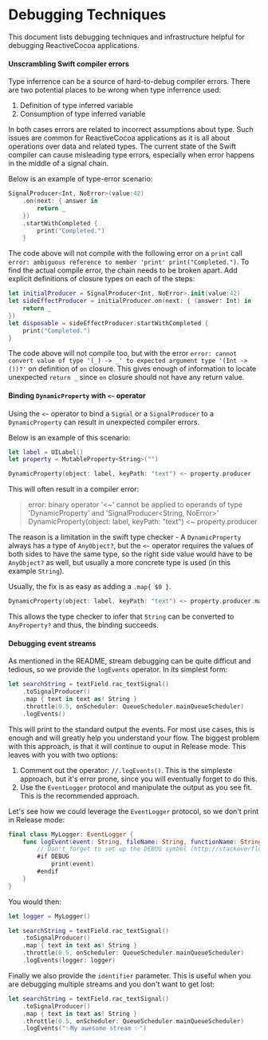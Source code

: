 # Debugging Techniques

This document lists debugging techniques and infrastructure helpful for debugging ReactiveCocoa applications.

#### Unscrambling Swift compiler errors

Type inferrence can be a source of hard-to-debug compiler errors. There are two potential places to be wrong when type inferrence used:

1. Definition of type inferred variable
2. Consumption of type inferred variable

In both cases errors are related to incorrect assumptions about type. Such issues are common for ReactiveCocoa applications as it is all about operations over data and related types. The current state of the Swift compiler can cause misleading type errors, especially when error happens in the middle of a signal chain. 

Below is an example of type-error scenario:

```swift
SignalProducer<Int, NoError>(value:42)
    .on(next: { answer in
        return _
    })
    .startWithCompleted {
        print("Completed.")
    }
```

The code above will not compile with the following error on a `print` call `error: ambiguous reference to member 'print'
print("Completed.")`. To find the actual compile error, the chain needs to be broken apart. Add explicit definitions of closure types on each of the steps:

```swift
let initialProducer = SignalProducer<Int, NoError>.init(value:42)
let sideEffectProducer = initialProducer.on(next: { (answer: Int) in
    return _
})
let disposable = sideEffectProducer.startWithCompleted {
    print("Completed.")
}
```

The code above will not compile too, but with the error `error: cannot convert value of type '(_) -> _' to expected argument type '(Int -> ())?'` on definition of `on` closure. This gives enough of information to locate unexpected `return _` since `on` closure should not have any return value.

#### Binding `DynamicProperty` with `<~` operator

Using the `<~` operator to bind a `Signal` or a `SignalProducer` to a `DynamicProperty` can result in unexpected compiler errors. 

Below is an example of this scenario:

```swift
let label = UILabel()
let property = MutableProperty<String>("")

DynamicProperty(object: label, keyPath: "text") <~ property.producer
```

This will often result in a compiler error: 

> error: binary operator '<~' cannot be applied to operands of type 'DynamicProperty' and 'SignalProducer<String, NoError>'
DynamicProperty(object: label, keyPath: "text") <~ property.producer

The reason is a limitation in the swift type checker - A `DynamicProperty` always has a type of `AnyObject?`, but the `<~` operator requires the values of both sides to have the same type, so the right side value would have to be `AnyObject?` as well, but usually a more concrete type is used (in this example `String`).

Usually, the fix is as easy as adding a `.map{ $0 }`.

```swift
DynamicProperty(object: label, keyPath: "text") <~ property.producer.map { $0 }
```

This allows the type checker to infer that `String` can be converted to `AnyProperty?` and thus, the binding succeeds.

#### Debugging event streams

As mentioned in the README, stream debugging can be quite difficut and tedious, so we provide the `logEvents` operator. In its  simplest form:

```swift
let searchString = textField.rac_textSignal()
    .toSignalProducer()
    .map { text in text as! String }
    .throttle(0.5, onScheduler: QueueScheduler.mainQueueScheduler)
    .logEvents()
```

This will print to the standard output the events. For most use cases, this is enough and will greatly help you understand your flow. 
The biggest problem with this approach, is that it will continue to ouput in Release mode. This leaves with you with two options:

1. Comment out the operator: `//.logEvents()`. This is the simpleste approach, but it's error prone, since you will eventually forget to do this.
2. Use the `EventLogger` protocol and manipulate the output as you see fit. This is the recommended approach.

Let's see how we could leverage the `EventLogger` protocol, so we don't print in Release mode:

```swift
final class MyLogger: EventLogger {
    func logEvent(event: String, fileName: String, functionName: String, lineNumber: Int) {
        // Don't forget to set up the DEBUG symbol (http://stackoverflow.com/a/24112024/491239)
        #if DEBUG
            print(event)
        #endif
    }
}
```

You would then:

```swift
let logger = MyLogger()

let searchString = textField.rac_textSignal()
    .toSignalProducer()
    .map { text in text as! String }
    .throttle(0.5, onScheduler: QueueScheduler.mainQueueScheduler)
    .logEvents(logger: logger)
```

Finally we also provide the `identifier` parameter. This is useful when you are debugging multiple streams and you don't want to get lost:

```swift
let searchString = textField.rac_textSignal()
    .toSignalProducer()
    .map { text in text as! String }
    .throttle(0.5, onScheduler: QueueScheduler.mainQueueScheduler)
    .logEvents("✨My awesome stream ✨")
```


